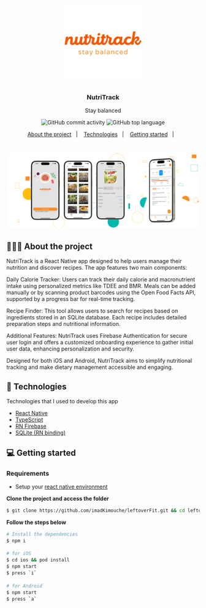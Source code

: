 <h1 align="center">
	<img alt="Logo" src="./src/assets/logo-180x180.png" width="200px" />
</h1>

<h3 align="center">
  NutriTrack
</h3>

<p align="center"> Stay balanced</p>

<p align="center">
  <img alt="GitHub commit activity" src="https://img.shields.io/github/commit-activity/t/imadKimouche/NutriTrack">
  <img alt="GitHub top language" src="https://img.shields.io/github/languages/top/imadKimouche/NutriTrack">
</p>

<p align="center">
  <a href="#-about-the-project">About the project</a>&nbsp;&nbsp;&nbsp;|&nbsp;&nbsp;&nbsp;
  <a href="#-technologies">Technologies</a>&nbsp;&nbsp;&nbsp;|&nbsp;&nbsp;&nbsp;
  <a href="#-getting-started">Getting started</a>&nbsp;&nbsp;&nbsp;|&nbsp;&nbsp;&nbsp;
</p>

<h1 align="center">
	<img alt="Banner" src="./doc/banner.png"/>
</h1>

## 👨🏻‍💻 About the project

<p>
NutriTrack is a React Native app designed to help users manage their nutrition and discover recipes. The app features two main components:

Daily Calorie Tracker: Users can track their daily calorie and macronutrient intake using personalized metrics like TDEE and BMR. Meals can be added manually or by scanning product barcodes using the Open Food Facts API, supported by a progress bar for real-time tracking.

Recipe Finder: This tool allows users to search for recipes based on ingredients stored in an SQLite database. Each recipe includes detailed preparation steps and nutritional information.

Additional Features: NutriTrack uses Firebase Authentication for secure user login and offers a customized onboarding experience to gather initial user data, enhancing personalization and security.

Designed for both iOS and Android, NutriTrack aims to simplify nutritional tracking and make dietary management accessible and engaging.

</p>

## 🚀 Technologies

Technologies that I used to develop this app

- [React Native](https://reactnative.dev/)
- [TypeScript](https://www.typescriptlang.org/)
- [RN Firebase](https://rnfirebase.io/)
- [SQLite (RN binding)](https://github.com/andpor/react-native-sqlite-storage)

## 💻 Getting started

### Requirements

- Setup your [react native environment](https://reactnative.dev/docs/set-up-your-environment)

**Clone the project and access the folder**

```bash
$ git clone https://github.com/imadKimouche/leftoverFit.git && cd leftoverFit
```

**Follow the steps below**

```bash
# Install the dependencies
$ npm i

# for iOS
$ cd ios && pod install
$ npm start
$ press `i`

# for Android
$ npm start
$ press `a`

```
